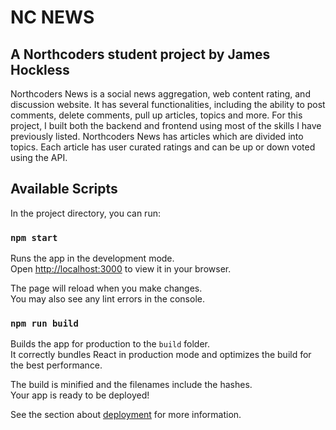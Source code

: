 # NC NEWS

## A Northcoders student project by James Hockless

Northcoders News is a social news aggregation, web content rating, and discussion website. It has several functionalities, including the ability to post comments, delete comments, pull up articles, topics and more. For this project, I built both the backend and frontend using most of the skills I have previously listed. Northcoders News has articles which are divided into topics. Each article has user curated ratings and can be up or down voted using the API.

## Available Scripts

In the project directory, you can run:

### `npm start`

Runs the app in the development mode.\
Open [http://localhost:3000](http://localhost:3000) to view it in your browser.

The page will reload when you make changes.\
You may also see any lint errors in the console.

### `npm run build`

Builds the app for production to the `build` folder.\
It correctly bundles React in production mode and optimizes the build for the best performance.

The build is minified and the filenames include the hashes.\
Your app is ready to be deployed!

See the section about [deployment](https://facebook.github.io/create-react-app/docs/deployment) for more information.

